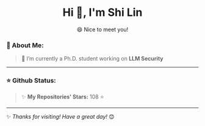 <h1 align="center"> Hi 👋, I'm Shi Lin </h1>

<p align="center"> 😄 Nice to meet you! </p>

### 🚀 About Me:
> 🔭 I’m currently a Ph.D. student working on **LLM Security**
---

### ⭐ Github Status:
> ✨ **My Repositories' Stars:** <!--START_TOTAL_STARS-->108<!--END_TOTAL_STARS--> ⭐
---

✨ *Thanks for visiting! Have a great day!* 😊
